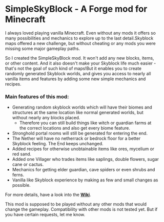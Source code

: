 # SimpleSkyBlock - A Forge mod for Minecraft
I always loved playing vanilla Minecraft. Even without any mods it offers so many possibilities and mechanics to explore up to the last detail.Skyblock maps offered a new challenge, but without cheating or any mods you were missing some major gameplay paths.

So I created the SimpleSkyBlock mod. It won't add any new blocks, items, or other content. And it also doesn't make your Skyblock life much easier - that's not the goal of such kind of maps!But it enables you to create randomly generated Skyblock worlds, and gives you access to nearly all vanilla items and features by adding some new simple mechanics and recipes.

### Main features of this mod:
* Generating random skyblock worlds which will have their biomes and structures at the same location like normal generated worlds, but without nearly any blocks placed.
  * Therefore you can still build things like witch or guardian farms at the correct locations and also get every biome feature.
* Stronghold portal rooms will still be generated for entering the end.
* The Nether will have no netherrack or bedrock floor for a better Skyblock feeling. The End keeps unchanged.
* Added recipes for otherwise unobtainable items like ores, mycelium or red sand.
* Added one Villager who trades items like saplings, double flowers, sugar cane or cactus.
* Mechanics for getting elder guardian, cave spiders or even shrubs and ferns.
* Vanilla like Skyblock experience by making as few and small changes as possible.

For more details, have a look into the **[Wiki](../../wiki)**.

This mod is supposed to be played without any other mods that would change the gameplay. Compatibility with other mods is not tested yet. But if you have certain requests, let me know.
